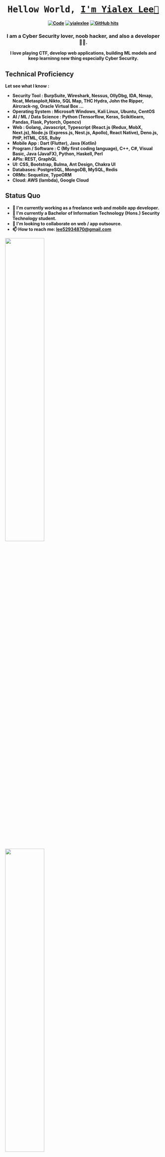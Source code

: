 <h1 align="center"><samp><b>Hellow World, <a target="_blank" href="https://yialexlee.github.io">I'm Yialex Lee👋</a</b></samp></h1>
  
<p align="center">
<a href="https://github.com/kevinjycui?tab=repositories" target="_blank"><img alt="Code" src="https://img.shields.io/badge/-code-000000?style=flat-square&logo=Plex&logoColor=white"></a>
<a href="https://github.com/yialexlee" target="_blank"><img alt="yialexlee" src="https://badges.pufler.dev/visits/yialexlee/yialexlee?logo=GitHub&label=visits&color=success&logoColor=white&style=flat-square"/></a>
<a href="https://github.com/kevinjycui/yialexlee" target="_blank"><img alt="GitHub hits" src="https://img.shields.io/github/last-commit/yialexlee/yialexlee?label=profile%20updated&style=flat-square"></a>
 </p>
<h3 align="center">I am a Cyber Security lover, noob hacker, and also a developer 👨‍💻.</h3>
<p align="center">I love playing CTF, develop web applications, building ML models and keep learninng new thing especially Cyber Security.</p>

## Technical Proficiency
Let see what I know :
- Security Tool : BurpSuite, Wireshark, Nessus, OllyDbg, IDA, Nmap, Ncat, Metasploit,Nikto, SQL Map, THC Hydra, John the Ripper, Aircrack-ng, Oracle Virtual Box ...
- Operating System : Microsoft Windows, Kali Linux, Ubuntu, CentOS
- AI / ML / Data Science : Python (Tensorflow, Keras, Scikitlearn, Pandas, Flask, Pytorch, Opencv)
- Web : Golang, Javascript, Typescript (React.js (Redux, MobX, Next.js), Node.js (Express.js, Nest.js, Apollo), React Native), Deno.js, PHP, HTML, CSS, Ruby
- Mobile App : Dart (Flutter), Java (Kotlin)
- Program / Software : C (My first coding language), C++, C#, Visual Basic, Java (JavaFX), Python, Haskell, Perl 
- APIs: REST, GraphQL
- UI: CSS, Bootstrap, Bulma, Ant Design, Chakra UI
- Databases: PostgreSQL, MongoDB, MySQL, Redis
- ORMs: Sequelize, TypeORM
- Cloud: AWS (lambda), Google Cloud

## Status Quo
- 🔭 I'm currently working as a freelance web and mobile app developer.
- 🌱 I'm currently a Bachelor of Information Technology (Hons.) Security Technology student.
- 👯 I'm looking to collaborate on web / app outsource.
- 📫 How to reach me: lee52934870@gmail.com


<a href="#"><img src="https://github-readme-stats.vercel.app/api?username=yialexlee&show_icons=true&count_private=true&theme=dark" width="50%" height="50%">
  </a>
  <p> <p>
  <a href="#"><img src="https://github-readme-stats.vercel.app/api/top-langs/?username=yialexlee&layout=compact&theme=dark" width="50%" height="50%"></a>

## Contact & Social Media
- Email : lee52934870@gmail.com
- Site : https://yialexlee.tk
- Hack The Box : https://www.hackthebox.eu/home/users/profile/218914
- CTFTime  : https://ctftime.org/user/69147
- FB : https://www.facebook.com/profile.php?id=100008610135610
